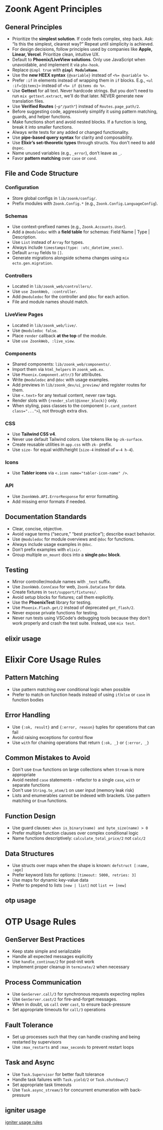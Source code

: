 # Zoonk Agent Principles

## General Principles

- Prioritize the **simplest solution**. If code feels complex, step back. Ask: “Is this the simplest, clearest way?” Repeat until simplicity is achieved.
- For design decisions, follow principles used by companies like **Apple, Linear, Vercel**. Prioritize clean, intuitive UX.
- Default to **Phoenix/LiveView solutions**. Only use JavaScript when unavoidable, and implement it via `phx-hook`.
- Replace `@impl true` with **`@impl ModuleName`**.
- Use the **new HEEX syntax** `{@variable}` instead of `<%= @variable %>`.
- Prefer `:if` in elements instead of wrapping them in `if` blocks. E.g., `<ul :if={@items}>` instead of `<%= if @items do %>`.
- Use **Gettext** for all text. Never hardcode strings. But you don't need to run `mix gettext.extract`, we'll do that later. NEVER generate new translation files.
- Use **Verified Routes** (`~p"/path"`) instead of `Routes.page_path/2`.
- Before suggesting code, aggressively simplify it using pattern matching, guards, and helper functions.
- Make functions short and avoid nested blocks. If a function is long, break it into smaller functions.
- Always write tests for any added or changed functionality.
- Use **pipe-based query syntax** for clarity and composability.
- Use **Elixir’s set-theoretic types** through structs. You don't need to add `@spec`.
- Name unused variables (e.g., `_error`), don’t leave as `_`.
- Favor **pattern matching** over `case` or `cond`.

## File and Code Structure

### Configuration

- Store global configs in `lib/zoonk/config/`.
- Prefix modules with `Zoonk.Config.*` (e.g., `Zoonk.Config.LanguageConfig`).

### Schemas

- Use context-prefixed names (e.g., `Zoonk.Accounts.User`).
- Add a `@moduledoc` with a **field table** for schemas: Field Name | Type | Description.
- Use `List` instead of `Array` for types.
- Always include `timestamps(type: :utc_datetime_usec)`.
- Default `array` fields to `[]`.
- Generate migrations alongside schema changes using `mix ecto.gen.migration`.

### Controllers

- Located in `lib/zoonk_web/controllers/`.
- Use `use ZoonkWeb, :controller`.
- Add `@moduledoc` for the controller and `@doc` for each action.
- File and module names should match.

### LiveView Pages

- Located in `lib/zoonk_web/live/`.
- Use `@moduledoc false`.
- Place `render` callback **at the top** of the module.
- Use `use ZoonkWeb, :live_view`.

### Components

- Shared components: `lib/zoonk_web/components/`.
- Import them via `html_helpers` in `zoonk_web.ex`.
- Use `Phoenix.Component.attr/3` for attributes.
- Write `@moduledoc` and `@doc` with usage examples.
- Add previews in `lib/zoonk_dev/ui_preview/` and register routes for them.
- Use `<.text>` for any textual content, never raw tags.
- Render slots with `{render_slot(@inner_block)}` only.
- When styling, pass classes to the component (`<.card_content class="...">`), not through extra divs.

### CSS

- Use **Tailwind CSS v4**.
- Never use default Tailwind colors. Use tokens like `bg-zk-surface`.
- Create reusable utilities in `app.css` with `zk-` prefix.
- Use `size-` for equal width/height (`size-4` instead of `w-4 h-4`).

### Icons

- Use **Tabler icons** via `<.icon name="tabler-icon-name" />`.

### API

- Use `ZoonkWeb.API.ErrorResponse` for error formatting.
- Add missing error formats if needed.

## Documentation Standards

- Clear, concise, objective.
- Avoid vague terms (“secure,” “best practice”); describe exact behavior.
- Use `@moduledoc` for module overviews and `@doc` for functions.
- Always include usage examples in `@doc`.
- Don’t prefix examples with `elixir`.
- Group multiple `on_mount` docs into a **single `@doc` block**.

## Testing

- Mirror controller/module names with `_test` suffix.
- Use `ZoonkWeb.ConnCase` for web, `Zoonk.DataCase` for data.
- Create fixtures in `test/support/fixtures/`.
- Avoid setup blocks for fixtures; call them explicitly.
- Use the **PhoenixTest** library for testing.
- Use `Phoenix.Flash.get/2` instead of deprecated `get_flash/2`.
- Never expose private functions for testing.
- Never run tests using VSCode's debugging tools because they don't work properly and crash the test suite. Instead, use `mix test`.

<!-- usage-rules-start -->
<!-- elixir-start -->

## elixir usage

# Elixir Core Usage Rules

## Pattern Matching

- Use pattern matching over conditional logic when possible
- Prefer to match on function heads instead of using `if`/`else` or `case` in function bodies

## Error Handling

- Use `{:ok, result}` and `{:error, reason}` tuples for operations that can fail
- Avoid raising exceptions for control flow
- Use `with` for chaining operations that return `{:ok, _}` or `{:error, _}`

## Common Mistakes to Avoid

- Don't use `Enum` functions on large collections when `Stream` is more appropriate
- Avoid nested `case` statements - refactor to a single `case`, `with` or separate functions
- Don't use `String.to_atom/1` on user input (memory leak risk)
- Lists and enumerables cannot be indexed with brackets. Use pattern matching or `Enum` functions.

## Function Design

- Use guard clauses: `when is_binary(name) and byte_size(name) > 0`
- Prefer multiple function clauses over complex conditional logic
- Name functions descriptively: `calculate_total_price/2` not `calc/2`

## Data Structures

- Use structs over maps when the shape is known: `defstruct [:name, :age]`
- Prefer keyword lists for options: `[timeout: 5000, retries: 3]`
- Use maps for dynamic key-value data
- Prefer to prepend to lists `[new | list]` not `list ++ [new]`

<!-- elixir-end -->
<!-- otp-start -->

## otp usage

# OTP Usage Rules

## GenServer Best Practices

- Keep state simple and serializable
- Handle all expected messages explicitly
- Use `handle_continue/2` for post-init work
- Implement proper cleanup in `terminate/2` when necessary

## Process Communication

- Use `GenServer.call/3` for synchronous requests expecting replies
- Use `GenServer.cast/2` for fire-and-forget messages.
- When in doubt, us `call` over `cast`, to ensure back-pressure
- Set appropriate timeouts for `call/3` operations

## Fault Tolerance

- Set up processes such that they can handle crashing and being restarted by supervisors
- Use `:max_restarts` and `:max_seconds` to prevent restart loops

## Task and Async

- Use `Task.Supervisor` for better fault tolerance
- Handle task failures with `Task.yield/2` or `Task.shutdown/2`
- Set appropriate task timeouts
- Use `Task.async_stream/3` for concurrent enumeration with back-pressure

<!-- otp-end -->
<!-- igniter-start -->

## igniter usage

[igniter usage rules](deps/igniter/usage-rules.md)

<!-- igniter-end -->
<!-- usage-rules-end -->

